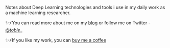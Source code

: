 Notes about Deep Learning technologies and tools i use in my daily work as a machine learning researcher.


✨⚡You can read more about me on my [blog](https://tobiadefami.github.io/about) or follow me on Twitter - [@_tobie__](https://twitter.com/_tobie__)

✨⚡If you like my work, you can [buy me a coffee](https://buymeacoffee.com/tobiadefami)                
